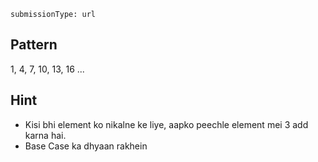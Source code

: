 ```ngMeta
submissionType: url
```

## Pattern
1, 4, 7, 10, 13, 16 ...

## Hint
- Kisi bhi element ko nikalne ke liye, aapko peechle element mei 3 add karna hai.
- Base Case ka dhyaan rakhein

